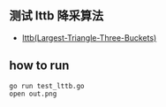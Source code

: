 ## 测试 lttb 降采算法

* [lttb(Largest-Triangle-Three-Buckets)](https://skemman.is/bitstream/1946/15343/3/SS_MSthesis.pdf)

## how to run

```
go run test_lttb.go
open out.png
```
